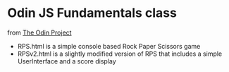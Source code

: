 <h1>Odin JS Fundamentals class</h1> from <a href="https://www.theodinproject.com/courses/web-development-101">The Odin Project</a>
<ul>
  <li>RPS.html is a simple console based Rock Paper Scissors game</li>
    <li>RPSv2.html is a slightly modified version of RPS that includes a simple UserInterface and a score display</li>

</ul>
